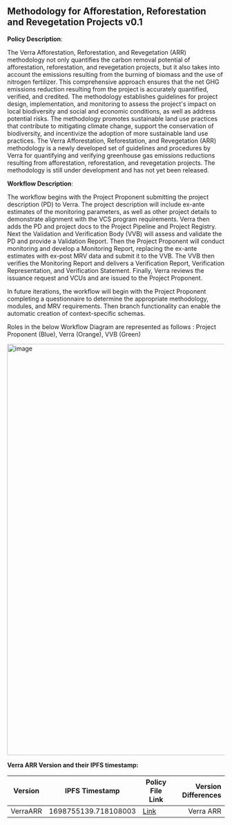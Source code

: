 ## Methodology for Afforestation, Reforestation and Revegetation Projects v0.1

**Policy Description**: 

The Verra Afforestation, Reforestation, and Revegetation (ARR) methodology not only quantifies the carbon removal potential of afforestation, reforestation, and revegetation projects, but it also takes into account the emissions resulting from the burning of biomass and the use of nitrogen fertilizer. This comprehensive approach ensures that the net GHG emissions reduction resulting from the project is accurately quantified, verified, and credited. The methodology establishes guidelines for project design, implementation, and monitoring to assess the project's impact on local biodiversity and social and economic conditions, as well as address potential risks. The methodology promotes sustainable land use practices that contribute to mitigating climate change, support the conservation of biodiversity, and incentivize the adoption of more sustainable land use practices.
The Verra Afforestation, Reforestation, and Revegetation (ARR) methodology is a newly developed set of guidelines and procedures by Verra for quantifying and verifying greenhouse gas emissions reductions resulting from afforestation, reforestation, and revegetation projects. The methodology is still under development and has not yet been released.

**Workflow Description**:

The workflow begins with the Project Proponent submitting the project description (PD) to Verra. The project description will include ex-ante estimates of the monitoring parameters, as well as other project details to demonstrate alignment with the VCS program requirements. Verra then adds the PD and project docs to the Project Pipeline and Project Registry. Next the Validation and Verification Body (VVB) will assess and validate the PD and provide a Validation Report. Then the Project Proponent will conduct monitoring and develop a Monitoring Report, replacing the ex-ante estimates with ex-post MRV data and submit it to the VVB. The VVB then verifies the Monitoring Report and delivers a Verification Report, Verification Representation, and Verification Statement. Finally, Verra reviews the issuance request and VCUs and are issued to the Project Proponent.

In future iterations, the workflow will begin with the Project Proponent completing a questionnaire to determine the appropriate methodology, modules, and MRV requirements. Then branch functionality can enable the automatic creation of context-specific schemas.

Roles in the below Workflow Diagram are represented as follows : Project Proponent (Blue), Verra (Orange), VVB (Green)


<img width="950" alt="image" src="https://user-images.githubusercontent.com/79293833/233687938-4b7a5349-3f9a-4370-9007-c498b4232ba2.png">


**Verra ARR Version and their IPFS timestamp:**

| Version | IPFS Timestamp | Policy File Link | Version Differences |
|---|---|---|---:|
| VerraARR | 1698755139.718108003 | [Link](https://github.com/hashgraph/guardian/blob/main/Methodology%20Library/Verra/Verra%20Redd/VerraARR/VerraARR.policy) | Verra ARR |
